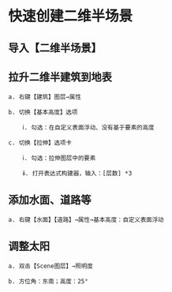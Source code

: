 # 快速创建二维半场景

## 导入【二维半场景】

## 拉升二维半建筑到地表

    a. 右键【建筑】图层→属性

    b. 切换【基本高度】选项

        ⅰ. 勾选：在自定义表面浮动、没有基于要素的高度

    c. 切换【拉伸】选项卡

        ⅰ. 勾选：拉伸图层中的要素

        ⅱ. 打开表达式构建器，输入：[层数] *3

## 添加水面、道路等

    a. 右键【水面】【道路】→属性→基本高度：自定义表面浮动

## 调整太阳

    a. 双击【Scene图层】→照明度

    b. 方位角：东南；高度：25°